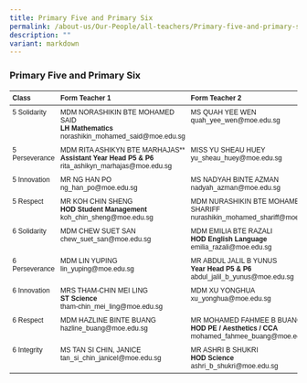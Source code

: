 ```yaml
---
title: Primary Five and Primary Six
permalink: /about-us/Our-People/all-teachers/Primary-five-and-primary-six/
description: ""
variant: markdown
---
```

### **Primary Five and Primary Six**

<style>
  .teacher-table {
    font-family: Arial, Helvetica, sans-serif;
    font-size: 12px;
  }
  .teacher-table th, .teacher-table td {
    text-align: left;
    vertical-align: top;
    padding: 5px;
  }
</style>

<table class="teacher-table">
  <thead>
    <tr>
      <th>Class</th>
      <th>Form Teacher 1</th>
      <th>Form Teacher 2</th>
      <th>Form Teacher 3</th>
    </tr>
  </thead>
  <tbody>
    <tr>
      <td>5 Solidarity</td>
      <td>
        MDM NORASHIKIN BTE MOHAMED SAID<br>
        <strong>LH Mathematics</strong><br>
        norashikin_mohamed_said@moe.edu.sg
      </td>
      <td>
        MS QUAH YEE WEN<br>
        quah_yee_wen@moe.edu.sg
      </td>
      <td></td>
    </tr>
    <tr>
      <td>5 Perseverance</td>
      <td>
        MDM RITA ASHIKYN BTE MARHAJAS**<br>
        <strong>Assistant Year Head P5 &amp; P6</strong><br>
        rita_ashikyn_marhajas@moe.edu.sg
      </td>
      <td>
        MISS YU SHEAU HUEY<br>
        yu_sheau_huey@moe.edu.sg
      </td>
      <td>
				MR KEITH KOK SHAN HWEE <br>
				keith_kok_shan_hwee@moe.edu.sg
			</td>
    </tr>
    <tr>
      <td>5 Innovation</td>
      <td>
        MR NG HAN PO<br>
        ng_han_po@moe.edu.sg
      </td>
      <td>
        MS NADYAH BINTE AZMAN<br>
        nadyah_azman@moe.edu.sg
      </td>
      <td></td>
    </tr>
    <tr>
      <td>5 Respect</td>
      <td>
        MR KOH CHIN SHENG<br>
        <strong>HOD Student Management</strong><br>
        koh_chin_sheng@moe.edu.sg
      </td>
      <td>
        MDM NURASHIKIN BTE MOHAMED SHARIFF<br>
        nurashikin_mohamed_shariff@moe.edu.sg
      </td>
      <td></td>
    </tr>
    <tr>
      <td>6 Solidarity</td>
      <td>
        MDM CHEW SUET SAN<br>
        chew_suet_san@moe.edu.sg
      </td>
      <td>
        MDM EMILIA BTE RAZALI<br>
        <strong>HOD English Language</strong><br>
        emilia_razali@moe.edu.sg
      </td>
      <td></td>
    </tr>
    <tr>
      <td>6 Perseverance</td>
      <td>
        MDM LIN YUPING<br>
        lin_yuping@moe.edu.sg
      </td>
      <td>
        MR ABDUL JALIL B YUNUS<br>
        <strong>Year Head P5 &amp; P6</strong><br>
        abdul_jalil_b_yunus@moe.edu.sg
      </td>
    </tr>
    <tr>
      <td>6 Innovation</td>
      <td>
        MRS THAM-CHIN MEI LING<br>
        <strong>ST Science</strong><br>
        tham-chin_mei_ling@moe.edu.sg
      </td>
      <td>
        MDM XU YONGHUA<br>
        xu_yonghua@moe.edu.sg
      </td>
      <td></td>
    </tr>
    <tr>
      <td>6 Respect</td>
      <td>
        MDM HAZLINE BINTE BUANG<br>
        hazline_buang@moe.edu.sg
      </td>
      <td>
        MR MOHAMED FAHMEE B BUANG<br>
        <strong>HOD PE / Aesthetics / CCA</strong><br>
        mohamed_fahmee_buang@moe.edu.sg
      </td>
      <td></td>
    </tr>
    <tr>
      <td>6 Integrity</td>
      <td>
        MS TAN SI CHIN, JANICE<br>
        tan_si_chin_janicel@moe.edu.sg
      </td>
      <td>
        MR ASHRI B SHUKRI<br>
        <strong>HOD Science</strong><br>
        ashri_b_shukri@moe.edu.sg
      </td>
      <td></td>
    </tr>
  </tbody>
</table>